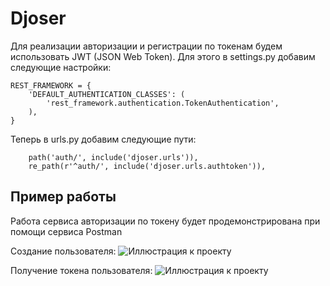 # Djoser 
Для реализации авторизации и регистрации по токенам будем использовать JWT (JSON Web Token). Для этого в settings.py добавим следующие настройки:
```
REST_FRAMEWORK = {
    'DEFAULT_AUTHENTICATION_CLASSES': (
        'rest_framework.authentication.TokenAuthentication',
    ),
}
```

Теперь в urls.py добавим следующие пути:

```
    path('auth/', include('djoser.urls')),
    re_path(r'^auth/', include('djoser.urls.authtoken')),
```

## Пример работы 
Работа сервиса авторизации по токену будет продемонстрирована при помощи сервиса Postman 

Создание пользователя: 
![Иллюстрация к проекту](assets/register.png)

Получение токена пользователя:
![Иллюстрация к проекту](assets/token.png)
